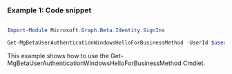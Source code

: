 ### Example 1: Code snippet

```powershell

Import-Module Microsoft.Graph.Beta.Identity.SignIns

Get-MgBetaUserAuthenticationWindowsHelloForBusinessMethod -UserId $userId

```
This example shows how to use the Get-MgBetaUserAuthenticationWindowsHelloForBusinessMethod Cmdlet.

